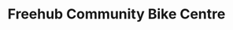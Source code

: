 ---
title: "Freehub Community Bike Centre"
url: /guelph/freehub-community-bike-centre/
shop: Fahrrad
---